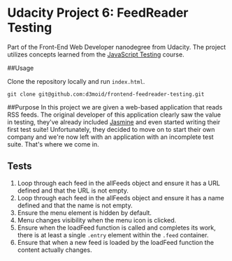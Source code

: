 # Udacity Project 6: FeedReader Testing
Part of the Front-End Web Developer nanodegree from Udacity. The project utilizes concepts learned from the [JavaScript Testing](https://www.udacity.com/course/viewer#!/c-ud549-nd) course.

##Usage

Clone the repository locally and run `index.html`.
```
git clone git@github.com:d3moid/frontend-feedreader-testing.git
```

##Purpose
In this project we are given a web-based application that reads RSS feeds. The original developer of this application clearly saw the value in testing, they've already included [Jasmine](http://jasmine.github.io/) and even started writing their first test suite! Unfortunately, they decided to move on to start their own company and we're now left with an application with an incomplete test suite. That's where we come in.

## Tests

1. Loop through each feed in the allFeeds object and ensure it has a URL defined and that the URL is not empty.
2. Loop through each feed in the allFeeds object and ensure it has a name defined and that the name is not empty.
3. Ensure the menu element is hidden by default.
4. Menu changes visibility when the menu icon is clicked.
5. Ensure when the loadFeed function is called and completes its work, there is at least a single `.entry` element within the `.feed` container.
6. Ensure that when a new feed is loaded by the loadFeed function the content actually changes.
